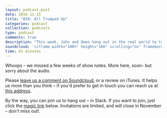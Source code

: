 ```yaml
---
layout: podcast-post
date: 2016-11-15
title: "029: All Trumped Up"
categories: podcast
collection: podcasts
type: podcast
comments: true
description: "This week, John and Owen hang out in the real world to talk about Facebook's influence on the election, Snapchat's fancy new Spectacles and a whole lot more."
soundcloud: '<iframe width="100%" height="166" scrolling="no" frameborder="no" src="https://w.soundcloud.com/player/?url=https%3A//api.soundcloud.com/tracks/293067132&amp;color=0066cc&amp;auto_play=false&amp;hide_related=false&amp;show_comments=true&amp;show_user=true&amp;show_reposts=false"></iframe>'
time: 41 minutes
---
```

Whoops - we missed a few weeks of show notes. More here, soon- but sorry about the audio.

Please <a href="https://soundcloud.com/charged-tech/029-all-trumped-up">leave us a comment on Soundcloud</a>, or a review on iTunes. It helps us more than you think – if you'd prefer to get in touch you can reach us at <a href="mailto:hi@chargedpodcast.com"> this address</a>.

By the way, you can join us to hang out – in Slack. If you want to join, just click the <a href="https://charged-podcast.herokuapp.com/">magic link</a> below. Invitations are limited, and will close in November – don't miss out!.
